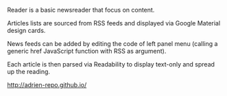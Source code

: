 
Reader is a basic newsreader that focus on content.

Articles lists are sourced from RSS feeds and displayed via Google Material design cards.

News feeds can be added by editing the code of left panel menu (calling a generic href JavaScript function with RSS as argument).

Each article is then parsed via Readability to display text-only and spread up the reading.

http://adrien-repo.github.io/
